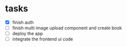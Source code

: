 
# tasks

- [x] finish auth
- [ ] finish multi image upload component and create book
- [ ] deploy the app
- [ ] integrate the frontend ui code
